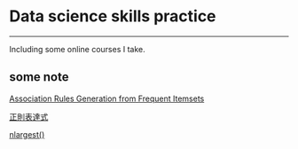# Data science skills practice
---------------------------------
Including some online courses I take. 

some note
----------------------------------
[Association Rules Generation from Frequent Itemsets](http://rasbt.github.io/mlxtend/user_guide/frequent_patterns/association_rules/)

[正則表達式](https://morvanzhou.github.io/tutorials/python-basic/basic/13-10-regular-expression/)

[nlargest()](https://zhuanlan.zhihu.com/p/30402355)
